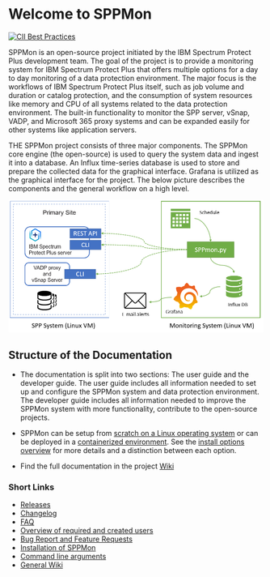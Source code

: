 # Welcome to SPPMon

[![CII Best Practices](https://bestpractices.coreinfrastructure.org/projects/5826/badge)](https://bestpractices.coreinfrastructure.org/projects/5826)

SPPMon is an open-source project initiated by the IBM Spectrum Protect Plus development team. The goal of the project is to provide a monitoring system for IBM Spectrum Protect Plus that offers multiple options for a day to day monitoring of a data protection environment. The major focus is the workflows of IBM Spectrum Protect Plus itself, such as job volume and duration or catalog protection, and the consumption of system resources like memory and CPU of all systems related to the data protection environment.
The built-in functionality to monitor the SPP server, vSnap, VADP, and Microsoft 365 proxy systems and can be expanded easily for other systems like application servers.

THE SPPMon project consists of three major components. The SPPMon core engine (the open-source) is used to query the system data and ingest it into a database. An Influx time-series database is used to store and prepare the collected data for the graphical interface. Grafana is utilized as the graphical interface for the project. The below picture describes the components and the general workflow on a high level.

![SPP / SPPmon Overview](https://github.com/IBM/sppmon/blob/master/pictures/sppmon_architecture.PNG)

## Structure of the Documentation

* The documentation is split into two sections: The user guide and the developer guide. The user guide includes all information needed to set up and configure the SPPMon system and data protection environment. The developer guide includes all information needed to improve the SPPMon system with more functionality, contribute to the open-source projects.

* SPPMon can be setup from [scratch on a Linux operating system](https://github.com/IBM/spectrum-protect-sppmon/wiki/System-requirements) or can be deployed in a [containerized environment](https://github.com/IBM/spectrum-protect-sppmon/wiki/SPPmon-as-a-Container). See the [install options overview](https://github.com/IBM/spectrum-protect-sppmon/wiki/Install-overview) for more details and a distinction between each option.

* Find the full  documentation in the project [Wiki](https://github.com/IBM/spectrum-protect-sppmon/wiki)

### Short Links

* [Releases](https://github.com/IBM/spectrum-protect-sppmon/releases)
* [Changelog](https://github.com/IBM/spectrum-protect-sppmon/blob/master/CHANGELOG.md)
* [FAQ](https://github.com/IBM/spectrum-protect-sppmon/wiki/Frequently-asked-Questions)
* [Overview of required and created users](https://github.com/IBM/spectrum-protect-sppmon/wiki/Overview-of-users)
* [Bug Report and Feature Requests](https://github.com/IBM/spectrum-protect-sppmon/issues)
* [Installation of SPPMon](https://github.com/IBM/spectrum-protect-sppmon/wiki/Install-overview)
* [Command line arguments](https://github.com/IBM/spectrum-protect-sppmon/wiki/Command-line-Overview)
* [General Wiki](https://github.com/IBM/spectrum-protect-sppmon/wiki)
